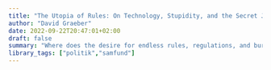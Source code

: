 ```yaml
---
title: "The Utopia of Rules: On Technology, Stupidity, and the Secret Joys of Bureaucracy"
author: "David Graeber"
date: 2022-09-22T20:47:01+02:00
draft: false
summary: "Where does the desire for endless rules, regulations, and bureaucracy come from? How did we come to spend so much of our time filling out forms? And is it really a cipher for state violence?."
library_tags: ["politik","samfund"]
---
```



